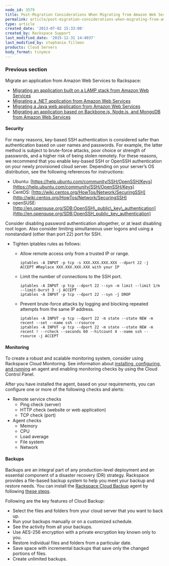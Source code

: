 ```yaml
---
node_id: 3579
title: Post-Migration Considerations When Migrating from Amazon Web Services
permalink: article/post-migration-considerations-when-migrating-from-amazon-web-services
type: article
created_date: '2013-07-02 15:33:00'
created_by: Rackspace Support
last_modified_date: '2015-12-31 14:4037'
last_modified_by: stephanie.fillmon
products: Cloud Servers
body_format: tinymce
---
```


### Previous section

Migrate an application from Amazon Web Services to Rackspace:

-   [Migrating an application built on a LAMP stack from Amazon Web
    Services](https://www.rackspace.com/knowledge_center/article/migrating-an-application-built-on-a-lamp-stack-from-amazon-web-services)
-   [Migrating a .NET application from Amazon Web
    Services](https://www.rackspace.com/knowledge_center/article/migrating-a-net-application-from-amazon-web-services)
-   [Migrating a Java web application from Amazon Web
    Services](https://www.rackspace.com/knowledge_center/article/migrating-a-java-web-application-from-amazon-web-services)
-   [Migrating an application based on Backbone.js, Node.js, and MongoDB
    from Amazon Web
    Services](https://www.rackspace.com/knowledge_center/article/migrating-an-application-based-on-backbonejs-nodejs-and-mongodb-from-amazon-web-services)

#### Security

For many reasons, key-based SSH authentication is considered safer than
authentication based on user names and passwords. For example, the
latter method is subject to brute-force attacks, poor choice or strength
of passwords, and a higher risk of being stolen remotely. For these
reasons, we recommend that you enable key-based SSH or OpenSSH
authentication on your newly provisioned cloud server. Depending on your
server&rsquo;s OS distribution, see the following references for instructions:

-   Ubuntu:
    [https://help.ubuntu.com/community/SSH/OpenSSH/Keys](https://help.ubuntu.com/community/SSH/OpenSSH/Keys)
-   CentOS:
    [http://wiki.centos.org/HowTos/Network/SecuringSSH](http://wiki.centos.org/HowTos/Network/SecuringSSH)
-   openSUSE:
    [http://en.opensuse.org/SDB:OpenSSH\_public\_key\_authentication](http://en.opensuse.org/SDB:OpenSSH_public_key_authentication)

Consider disabling password authentication altogether, or at least
disabling root logon. Also consider limiting simultaneous user logons
and using a nonstandard (other than port 22) port for SSH.

-   Tighten iptables rules as follows:
    -   Allow remote access only from a trusted IP or range.

            iptables -A INPUT -p tcp -s XXX.XXX.XXX.XXX --dport 22 -j ACCEPT #Replace XXX.XXX.XXX.XXX with your IP

    -   Limit the number of connections to the SSH port.

            iptables -A INPUT -p tcp --dport 22 --syn -m limit --limit 1/m --limit-burst 3 -j ACCEPT
            iptables -A INPUT -p tcp --dport 22 --syn -j DROP

    -   Prevent brute-force attacks by logging and blocking repeated
        attempts from the same IP address.

            iptables -A INPUT -p tcp --dport 22 -m state --state NEW -m recent --set --name ssh --rsource
            iptables -A INPUT -p tcp --dport 22 -m state --state NEW -m recent ! --rcheck --seconds 60 --hitcount 4 --name ssh --rsource -j ACCEPT

#### Monitoring

To create a robust and scalable monitoring system, consider using
Rackspace Cloud Monitoring. See information about [installing,
configuring, and
running](http://www.rackspace.com/knowledge_center/article/install-the-cloud-monitoring-agent)
an agent and enabling monitoring checks by using the Cloud Control
Panel.

After you have installed the agent, based on your requirements, you can
configure one or more of the following checks and alerts:

-   Remote service checks
    -   Ping check (server)
    -   HTTP check (website or web application)
    -   TCP check (port)
-   Agent checks
    -   Memory
    -   CPU
    -   Load average
    -   File system
    -   Network

#### Backups

Backups are an integral part of any production-level deployment and an
essential component of a disaster recovery (DR) strategy. Rackspace
provides a file-based backup system to help you meet your backup and
restore needs. You can install the [Rackspace Cloud
Backup](http://www.rackspace.com/cloud/backup/) agent by following
[these
steps](http://www.rackspace.com/knowledge_center/article/rackspace-cloud-backup-overview).

Following are the key features of Cloud Backup:

-   Select the files and folders from your cloud server that you want to
    back up.
-   Run your backups manually or on a customized schedule.
-   See the activity from all your backups.
-   Use AES-256 encryption with a private encryption key known only to
    you.
-   Restore individual files and folders from a particular date.
-   Save space with incremental backups that save only the changed
    portions of files.
-   Create unlimited backups.


